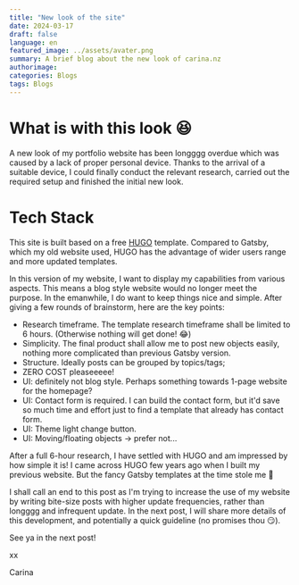 ```yaml
---
title: "New look of the site"
date: 2024-03-17
draft: false
language: en
featured_image: ../assets/avater.png
summary: A brief blog about the new look of carina.nz
authorimage:
categories: Blogs
tags: Blogs
---
```

# What is with this look :satisfied:

A new look of my portfolio website has been longggg overdue which was caused by a lack of proper personal device. Thanks to the arrival of a suitable device, I could finally conduct the relevant research, carried out the required setup and finished the initial new look.

# Tech Stack
This site is built based on a free [HUGO](https://gohugo.io/) template. Compared to Gatsby, which my old website used, HUGO has the advantage of wider users range and more updated templates.

In this version of my website, I want to display my capabilities from various aspects. This means a blog style website would no longer meet the purpose. In the emanwhile, I do want to keep things nice and simple. After giving a few rounds of brainstorm, here are the key points:
* Research timeframe. The template research timeframe shall be limited to 6 hours. (Otherwise nothing will get done! :joy:)
* Simplicity. The final product shall allow me to post new objects easily, nothing more complicated than previous Gatsby version.
* Structure. Ideally posts can be grouped by topics/tags; 
* ZERO COST pleaseeeee!
* UI: definitely not blog style. Perhaps something towards 1-page website for the homepage?
* UI: Contact form is required. I can build the contact form, but it'd save so much time and effort just to find a template that already has contact form.
* UI: Theme light change button.
* UI: Moving/floating objects -> prefer not...

After a full 6-hour research, I have settled with HUGO and am impressed by how simple it is! I came across HUGO few years ago when I built my previous website. But the fancy Gatsby templates at the time stole me :face_with_peeking_eye:

I shall call an end to this post as I'm trying to increase the use of my website by writing bite-size posts with higher update frequencies, rather than longggg and infrequent update. In the next post, I will share more details of this development, and potentially a quick guideline (no promises thou :smirk:).

See ya in the next post!

xx

Carina